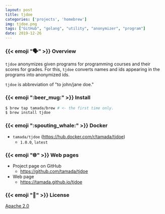 ```yaml
---
layout: post
title: tjdoe
categories: ['projects', 'homebrew']
img: tjdoe.png
tags: ["GitHub", "golang", "utility", "anonymizer", "program"]
date: 2019-12-26
---
```


### {{< emoji ":speaking_head:" >}} Overview

`tjdoe` anonymizes given programs for programming courses and their scores for grades.
For this, `tjdoe` converts names and ids appearing in the programs into anonymized ids.

`tjdoe` is abbreviation of "to john/jane doe."


### {{< emoji ":beer_mug:" >}} Install

```sh
$ brew tap tamada/brew # <- the first time only.
$ brew install tjdoe
```

### {{< emoji ":spouting_whale:" >}} Docker

* `tamada/tjdoe` (https://hub.docker.com/r/tamada/tjdoe)
    * `1.0.0`, `latest`

### {{< emoji ":globe_with_meridians:" >}} Web pages

* Project page on GitHub
    * https://github.com/tamada/tjdoe
* Web page
    * https://tamada.github.io/tjdoe

### {{< emoji ":scroll:" >}} License

[Apache 2.0](https://github.com/tamada/tjdoe/blob/master/LICENSE)

